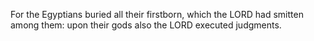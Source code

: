 For the Egyptians buried all their firstborn, which the LORD had smitten among them: upon their gods also the LORD executed judgments.

